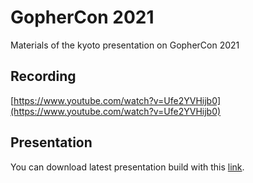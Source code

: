 
# GopherCon 2021

Materials of the kyoto presentation on GopherCon 2021

## Recording

[https://www.youtube.com/watch?v=Ufe2YVHijb0](https://www.youtube.com/watch?v=Ufe2YVHijb0)

## Presentation

You can download latest presentation build with this [link](https://nightly.link/kyoto-framework/gophercon-2021/workflows/presentation/master/presentation.zip).
